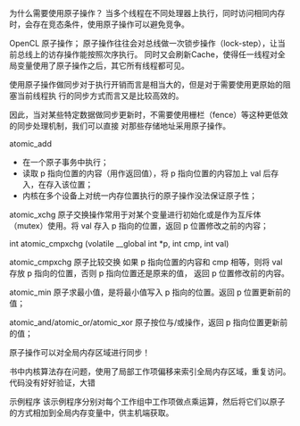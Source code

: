 为什么需要使用原子操作？
当多个线程在不同处理器上执行，同时访问相同内存时，会存在竞态条件，使用原子操作可以避免竞争。


OpenCL 原子操作；
原子操作往往会对总线做一次锁步操作（lock-step），让当前总线上的访存操作能按照次序执行。
同时又会刷新Cache，使得任一线程对全局变量使用了原子操作之后，其它所有线程都可见。

使用原子操作做同步对于执行开销而言是相当大的，但是对于需要使用更原始的阻塞当前线程执
行的同步方式而言又是比较高效的。

因此，当对某些特定数据做同步更新时，不需要使用栅栏（fence）等这种更低效的同步处理机制，我们可以直接
对那些存储地址采用原子操作。

atomic_add
- 在一个原子事务中执行；
- 读取 p 指向位置的内容（用作返回值），将 p 指向位置的内容加上 val 后存入，在存入该位置；
- 内核在多个设备上对统一内存位置执行的原子操作没法保证原子性；

atomic_xchg
原子交换操作常用于对某个变量进行初始化或是作为互斥体（mutex）使用。将 val 存入
p 指向的位置，返回 p 位置修改之前的内容；

int atomic_cmpxchg (volatile __global int *p,
	int cmp, int val)

atomic_cmpxchg
原子比较交换
如果 p 指向位置的内容和 cmp 相等，则将 val 存放 p 指向的位置，否则 p
指向位置还是原来的值， 返回 p 位置修改前的内容。

atomic_min
原子求最小值，是将最小值写入 p 指向的位置。返回 p 位置更新前的值；

atomic_and/atomic_or/atomic_xor
原子按位与/或操作，返回 p 指向位置更新前的值；

原子操作可以对全局内存区域进行同步！

书中内核算法存在问题，使用了局部工作项偏移来索引全局内存区域，重复访问。代码没有好好验证，大错

示例程序
该示例程序分别对每个工作组中工作项做点乘运算，然后将它们以原子的方式相加到全局内存变量中，供主机端获取。




